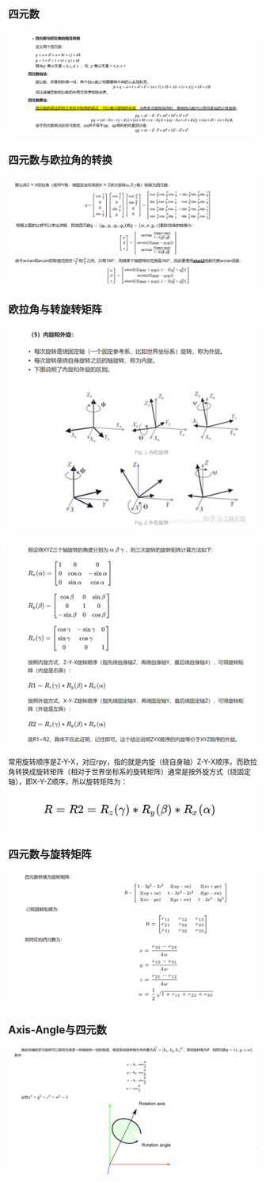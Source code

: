 ## 四元数

![](images/四元数与欧拉角、旋转矩阵的转换_image_1.png)
## 四元数与欧拉角的转换
![](images/四元数与欧拉角、旋转矩阵的转换_image_2.png)



## 欧拉角与转旋转矩阵

![](images/四元数与欧拉角、旋转矩阵的转换_image_3.png)

![](images/四元数与欧拉角、旋转矩阵的转换_image_4.png)

常用旋转顺序是Z-Y-X，对应rpy，指的就是内旋（绕自身轴）Z-Y-X顺序。而欧拉角转换成旋转矩阵（相对于世界坐标系的旋转矩阵）通常是按外旋方式（绕固定轴），即X-Y-Z顺序，所以旋转矩阵为：
![](images/四元数与欧拉角、旋转矩阵的转换_image_5.png)

## 四元数与旋转矩阵

![](images/四元数与欧拉角、旋转矩阵的转换_image_6.png)

## Axis-Angle与四元数

![](images/四元数与欧拉角、旋转矩阵的转换_image_7.png)